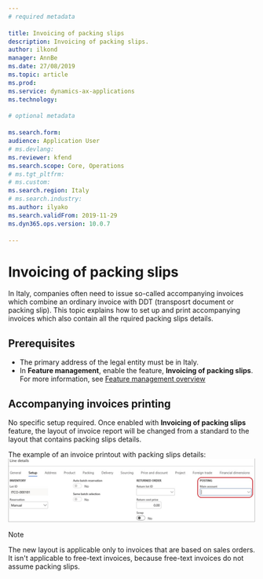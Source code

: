 ```yaml
---
# required metadata

title: Invoicing of packing slips
description: Invoicing of packing slips.
author: ilkond
manager: AnnBe
ms.date: 27/08/2019
ms.topic: article
ms.prod: 
ms.service: dynamics-ax-applications
ms.technology: 

# optional metadata

ms.search.form: 
audience: Application User
# ms.devlang: 
ms.reviewer: kfend
ms.search.scope: Core, Operations
# ms.tgt_pltfrm: 
# ms.custom: 
ms.search.region: Italy
# ms.search.industry: 
ms.author: ilyako
ms.search.validFrom: 2019-11-29
ms.dyn365.ops.version: 10.0.7

---
```


# Invoicing of packing slips


In Italy, companies often need to issue so-called accompanying invoices which combine an ordinary invoice with DDT (transposrt document or packing slip).
This topic explains how to set up and print accompanying invoices which also contain all the rquired packing slips details.
 
## Prerequisites

- The primary address of the legal entity must be in Italy.
- In **Feature management**, enable the feature, **Invoicing of packing slips**. For more information, see [Feature management overview](../../fin-and-ops/get-started/feature-management/feature-management-overview.md)

## Accompanying invoices printing
No specific setup required. Once enabled with **Invoicing of packing slips** feature, the layout of invoice report will be changed from a standard to the layout that contains packing slips details.

The example of an invoice printout with packing slips details:
![Clearing the main account](media/emea-ita-exil-separate-account-credit-pic2.JPG)

> [!NOTE]
> The new layout is applicable only to invoices that are based on sales orders. It isn't applicable to free-text invoices, because free-text invoices do not assume packing slips.

